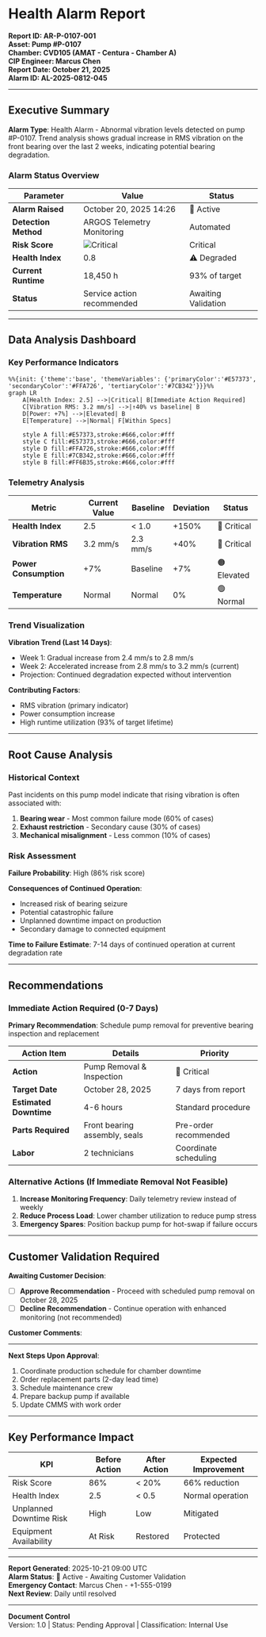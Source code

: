 # Health Alarm Report
**Report ID: AR-P-0107-001**  
**Asset: Pump #P-0107**  
**Chamber: CVD105 (AMAT - Centura - Chamber A)**  
**CIP Engineer: Marcus Chen**  
**Report Date: October 21, 2025**  
**Alarm ID: AL-2025-0812-045**

---

## Executive Summary

**Alarm Type**: Health Alarm - Abnormal vibration levels detected on pump #P-0107. Trend analysis shows gradual increase in RMS vibration on the front bearing over the last 2 weeks, indicating potential bearing degradation.

### Alarm Status Overview

| Parameter | Value | Status |
|-----------|-------|--------|
| **Alarm Raised** | October 20, 2025 14:26 | 🔴 Active |
| **Detection Method** | ARGOS Telemetry Monitoring | Automated |
| **Risk Score** | ![Critical](https://img.shields.io/badge/86%25-E57373?style=flat-square) | Critical |
| **Health Index** | 0.8 | ⚠️ Degraded |
| **Current Runtime** | 18,450 h | 93% of target |
| **Status** | Service action recommended | Awaiting Validation |

---

## Data Analysis Dashboard

### Key Performance Indicators

```mermaid
%%{init: {'theme':'base', 'themeVariables': {'primaryColor':'#E57373', 'secondaryColor':'#FFA726', 'tertiaryColor':'#7CB342'}}}%%
graph LR
    A[Health Index: 2.5] -->|Critical| B[Immediate Action Required]
    C[Vibration RMS: 3.2 mm/s] -->|↑40% vs baseline| B
    D[Power: +7%] -->|Elevated| B
    E[Temperature] -->|Normal| F[Within Specs]
    
    style A fill:#E57373,stroke:#666,color:#fff
    style C fill:#E57373,stroke:#666,color:#fff
    style D fill:#FFA726,stroke:#666,color:#fff
    style E fill:#7CB342,stroke:#666,color:#fff
    style B fill:#FF6B35,stroke:#666,color:#fff
```

### Telemetry Analysis

| Metric | Current Value | Baseline | Deviation | Status |
|--------|---------------|----------|-----------|--------|
| **Health Index** | 2.5 | < 1.0 | +150% | 🔴 Critical |
| **Vibration RMS** | 3.2 mm/s | 2.3 mm/s | +40% | 🔴 Critical |
| **Power Consumption** | +7% | Baseline | +7% | 🟠 Elevated |
| **Temperature** | Normal | Normal | 0% | 🟢 Normal |

### Trend Visualization

**Vibration Trend (Last 14 Days)**:
- Week 1: Gradual increase from 2.4 mm/s to 2.8 mm/s
- Week 2: Accelerated increase from 2.8 mm/s to 3.2 mm/s (current)
- Projection: Continued degradation expected without intervention

**Contributing Factors**:
- RMS vibration (primary indicator)
- Power consumption increase
- High runtime utilization (93% of target lifetime)

---

## Root Cause Analysis

### Historical Context

Past incidents on this pump model indicate that rising vibration is often associated with:
1. **Bearing wear** - Most common failure mode (60% of cases)
2. **Exhaust restriction** - Secondary cause (30% of cases)
3. **Mechanical misalignment** - Less common (10% of cases)

### Risk Assessment

**Failure Probability**: High (86% risk score)

**Consequences of Continued Operation**:
- Increased risk of bearing seizure
- Potential catastrophic failure
- Unplanned downtime impact on production
- Secondary damage to connected equipment

**Time to Failure Estimate**: 7-14 days of continued operation at current degradation rate

---

## Recommendations

### Immediate Action Required (0-7 Days)

**Primary Recommendation**: Schedule pump removal for preventive bearing inspection and replacement

| Action Item | Details | Priority |
|-------------|---------|----------|
| **Action** | Pump Removal & Inspection | 🔴 Critical |
| **Target Date** | October 28, 2025 | 7 days from report |
| **Estimated Downtime** | 4-6 hours | Standard procedure |
| **Parts Required** | Front bearing assembly, seals | Pre-order recommended |
| **Labor** | 2 technicians | Coordinate scheduling |

### Alternative Actions (If Immediate Removal Not Feasible)

1. **Increase Monitoring Frequency**: Daily telemetry review instead of weekly
2. **Reduce Process Load**: Lower chamber utilization to reduce pump stress
3. **Emergency Spares**: Position backup pump for hot-swap if failure occurs

---

## Customer Validation Required

**Awaiting Customer Decision**:

- [ ] **Approve Recommendation** - Proceed with scheduled pump removal on October 28, 2025
- [ ] **Decline Recommendation** - Continue operation with enhanced monitoring (not recommended)

**Customer Comments**:

---

**Next Steps Upon Approval**:
1. Coordinate production schedule for chamber downtime
2. Order replacement parts (2-day lead time)
3. Schedule maintenance crew
4. Prepare backup pump if available
5. Update CMMS with work order

---

## Key Performance Impact

| KPI | Before Action | After Action | Expected Improvement |
|-----|---------------|--------------|---------------------|
| Risk Score | 86% | < 20% | 66% reduction |
| Health Index | 2.5 | < 0.5 | Normal operation |
| Unplanned Downtime Risk | High | Low | Mitigated |
| Equipment Availability | At Risk | Restored | Protected |

---

**Report Generated**: 2025-10-21 09:00 UTC  
**Alarm Status**: 🔴 Active - Awaiting Customer Validation  
**Emergency Contact**: Marcus Chen - +1-555-0199  
**Next Review**: Daily until resolved  

---

**Document Control**  
Version: 1.0 | Status: Pending Approval | Classification: Internal Use
